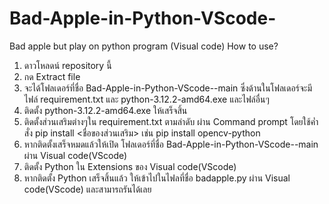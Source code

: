 # Bad-Apple-in-Python-VScode-
Bad apple but play on python program (Visual code)
How to use?
1. ดาวโหลดน์ repository นี้
2. กด Extract file
3. จะได้โฟลเดอร์ที่ชื่อ Bad-Apple-in-Python-VScode--main ซึ่งด้านในโฟลเดอร์จะมีไฟล์ requirement.txt และ python-3.12.2-amd64.exe และไฟล์อื่นๆ
4. ติดตั้ง python-3.12.2-amd64.exe ให้เสร็จสิ้น
5. ติดตั้งส่วนเสริมต่างๆใน requirement.txt ตามลำดับ ผ่าน Command prompt โดยใช้ค่ำสั่ง pip install <ชื่อของส่วนเสริม> เช่น pip install opencv-python
6. หากติดตั้งเสร็จหมดแล้วให้เปิด โฟลเดอร์ที่ชื่อ Bad-Apple-in-Python-VScode--main ผ่าน Visual code(VScode)
7. ติดตั้ง Python ใน Extensions ของ Visual code(VScode)
8. หากติดตั้ง Python เสร็จสิ้นแล้ว ให้เข้าไปในไฟลที่ชื่อ badapple.py ผ่าน Visual code(VScode) และสามารถรันได้เลย
